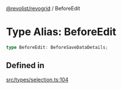 [@revolist/revogrid](README.md) / BeforeEdit

# Type Alias: BeforeEdit

```ts
type BeforeEdit: BeforeSaveDataDetails;
```

## Defined in

[src/types/selection.ts:104](https://github.com/revolist/revogrid/blob/69d5bd9cb55a69f54242342681dca616def73994/src/types/selection.ts#L104)
